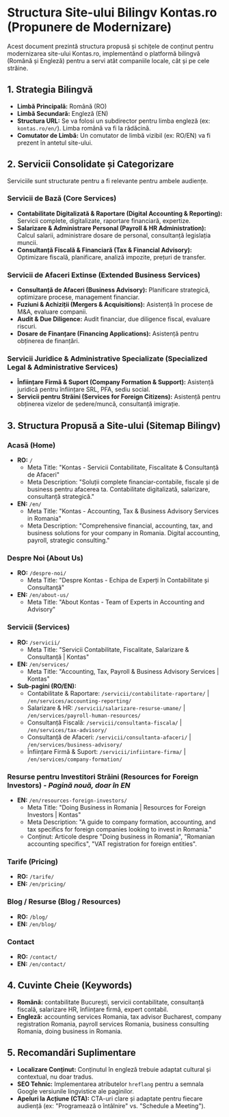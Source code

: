# Structura Site-ului Bilingv Kontas.ro (Propunere de Modernizare)

Acest document prezintă structura propusă și schițele de conținut pentru modernizarea site-ului Kontas.ro, implementând o platformă bilingvă (Română și Engleză) pentru a servi atât companiile locale, cât și pe cele străine.

## 1. Strategia Bilingvă

*   **Limbă Principală:** Română (RO)
*   **Limbă Secundară:** Engleză (EN)
*   **Structura URL:** Se va folosi un subdirector pentru limba engleză (ex: `kontas.ro/en/`). Limba română va fi la rădăcină.
*   **Comutator de Limbă:** Un comutator de limbă vizibil (ex: RO/EN) va fi prezent în antetul site-ului.

## 2. Servicii Consolidate și Categorizare

Serviciile sunt structurate pentru a fi relevante pentru ambele audiențe.

### Servicii de Bază (Core Services)
*   **Contabilitate Digitalizată & Raportare (Digital Accounting & Reporting):** Servicii complete, digitalizate, raportare financiară, expertize.
*   **Salarizare & Administrare Personal (Payroll & HR Administration):** Calcul salarii, administrare dosare de personal, consultanță legislația muncii.
*   **Consultanță Fiscală & Financiară (Tax & Financial Advisory):** Optimizare fiscală, planificare, analiză impozite, prețuri de transfer.

### Servicii de Afaceri Extinse (Extended Business Services)
*   **Consultanță de Afaceri (Business Advisory):** Planificare strategică, optimizare procese, management financiar.
*   **Fuziuni & Achiziții (Mergers & Acquisitions):** Asistență în procese de M&A, evaluare companii.
*   **Audit & Due Diligence:** Audit financiar, due diligence fiscal, evaluare riscuri.
*   **Dosare de Finanțare (Financing Applications):** Asistență pentru obținerea de finanțări.

### Servicii Juridice & Administrative Specializate (Specialized Legal & Administrative Services)
*   **Înființare Firmă & Suport (Company Formation & Support):** Asistență juridică pentru înființare SRL, PFA, sediu social.
*   **Servicii pentru Străini (Services for Foreign Citizens):** Asistență pentru obținerea vizelor de ședere/muncă, consultanță imigrație.

## 3. Structura Propusă a Site-ului (Sitemap Bilingv)

### **Acasă (Home)**
*   **RO:** `/`
    *   Meta Title: "Kontas - Servicii Contabilitate, Fiscalitate & Consultanță de Afaceri"
    *   Meta Description: "Soluții complete financiar-contabile, fiscale și de business pentru afacerea ta. Contabilitate digitalizată, salarizare, consultanță strategică."
*   **EN:** `/en/`
    *   Meta Title: "Kontas - Accounting, Tax & Business Advisory Services in Romania"
    *   Meta Description: "Comprehensive financial, accounting, tax, and business solutions for your company in Romania. Digital accounting, payroll, strategic consulting."

### **Despre Noi (About Us)**
*   **RO:** `/despre-noi/`
    *   Meta Title: "Despre Kontas - Echipa de Experți în Contabilitate și Consultanță"
*   **EN:** `/en/about-us/`
    *   Meta Title: "About Kontas - Team of Experts in Accounting and Advisory"

### **Servicii (Services)**
*   **RO:** `/servicii/`
    *   Meta Title: "Servicii Contabilitate, Fiscalitate, Salarizare & Consultanță | Kontas"
*   **EN:** `/en/services/`
    *   Meta Title: "Accounting, Tax, Payroll & Business Advisory Services | Kontas"
*   **Sub-pagini (RO/EN):**
    *   Contabilitate & Raportare: `/servicii/contabilitate-raportare/` | `/en/services/accounting-reporting/`
    *   Salarizare & HR: `/servicii/salarizare-resurse-umane/` | `/en/services/payroll-human-resources/`
    *   Consultanță Fiscală: `/servicii/consultanta-fiscala/` | `/en/services/tax-advisory/`
    *   Consultanță de Afaceri: `/servicii/consultanta-afaceri/` | `/en/services/business-advisory/`
    *   Înființare Firmă & Suport: `/servicii/infiintare-firma/` | `/en/services/company-formation/`

### **Resurse pentru Investitori Străini (Resources for Foreign Investors)** - *Pagină nouă, doar în EN*
*   **EN:** `/en/resources-foreign-investors/`
    *   Meta Title: "Doing Business in Romania | Resources for Foreign Investors | Kontas"
    *   Meta Description: "A guide to company formation, accounting, and tax specifics for foreign companies looking to invest in Romania."
    *   Conținut: Articole despre "Doing business in Romania", "Romanian accounting specifics", "VAT registration for foreign entities".

### **Tarife (Pricing)**
*   **RO:** `/tarife/`
*   **EN:** `/en/pricing/`

### **Blog / Resurse (Blog / Resources)**
*   **RO:** `/blog/`
*   **EN:** `/en/blog/`

### **Contact**
*   **RO:** `/contact/`
*   **EN:** `/en/contact/`

## 4. Cuvinte Cheie (Keywords)

*   **Română:** contabilitate București, servicii contabilitate, consultanță fiscală, salarizare HR, înființare firmă, expert contabil.
*   **Engleză:** accounting services Romania, tax advisor Bucharest, company registration Romania, payroll services Romania, business consulting Romania, doing business in Romania.

## 5. Recomandări Suplimentare

*   **Localizare Conținut:** Conținutul în engleză trebuie adaptat cultural și contextual, nu doar tradus.
*   **SEO Tehnic:** Implementarea atributelor `hreflang` pentru a semnala Google versiunile lingvistice ale paginilor.
*   **Apeluri la Acțiune (CTA):** CTA-uri clare și adaptate pentru fiecare audiență (ex: "Programează o întâlnire" vs. "Schedule a Meeting").
